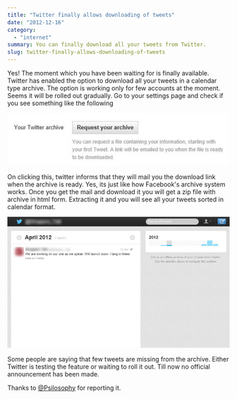 ```yaml
---
title: "Twitter finally allows downloading of tweets"
date: "2012-12-16"
category: 
  - "internet"
summary: You can finally download all your tweets from Twitter.
slug: twitter-finally-allows-downloading-of-tweets
---
```


Yes! The moment which you have been waiting for is finally available. Twitter has enabled the option to download all your tweets in a calendar type archive. The option is working only for few accounts at the moment. Seems it will be rolled out gradually. Go to your settings page and check if you see something like the following

![Twitter Archive Option](images/twitterarchive.jpg#center)

On clicking this, twitter informs that they will mail you the download link when the archive is ready. Yes, its just like how Facebook's archive system works. Once you get the mail and download it you will get a zip file with archive in html form. Extracting it and you will see all your tweets sorted in calendar format.

![Twitter Web Archive](images/twitterwebarchive.jpg#center)

Some people are saying that few tweets are missing from the archive. Either Twitter is testing the feature or waiting to roll it out. Till now no official announcement has been made.

Thanks to [@Psilosophy](https://twitter.com/Psilosophy) for reporting it.
